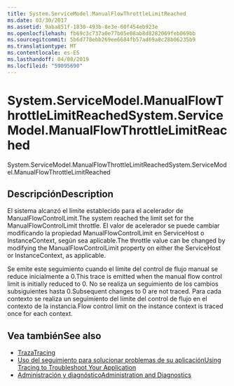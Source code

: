 ```yaml
---
title: System.ServiceModel.ManualFlowThrottleLimitReached
ms.date: 03/30/2017
ms.assetid: 9aba851f-1830-493b-8e3e-60f454eb923e
ms.openlocfilehash: fb69c3c737a0e77b05e08ab8d8282069feb069bb
ms.sourcegitcommit: 5b6d778ebb269ee6684fb57ad69a8c28b06235b9
ms.translationtype: MT
ms.contentlocale: es-ES
ms.lasthandoff: 04/08/2019
ms.locfileid: "59095690"
---
```

# <a name="systemservicemodelmanualflowthrottlelimitreached"></a><span data-ttu-id="871fa-102">System.ServiceModel.ManualFlowThrottleLimitReached</span><span class="sxs-lookup"><span data-stu-id="871fa-102">System.ServiceModel.ManualFlowThrottleLimitReached</span></span>
<span data-ttu-id="871fa-103">System.ServiceModel.ManualFlowThrottleLimitReached</span><span class="sxs-lookup"><span data-stu-id="871fa-103">System.ServiceModel.ManualFlowThrottleLimitReached</span></span>  
  
## <a name="description"></a><span data-ttu-id="871fa-104">Descripción</span><span class="sxs-lookup"><span data-stu-id="871fa-104">Description</span></span>  
 <span data-ttu-id="871fa-105">El sistema alcanzó el límite establecido para el acelerador de ManualFlowControlLimit.</span><span class="sxs-lookup"><span data-stu-id="871fa-105">The system reached the limit set for the ManualFlowControlLimit throttle.</span></span> <span data-ttu-id="871fa-106">El valor de acelerador se puede cambiar modificando la propiedad ManualFlowControlLimit en ServiceHost o InstanceContext, según sea aplicable.</span><span class="sxs-lookup"><span data-stu-id="871fa-106">The throttle value can be changed by modifying the ManualFlowControlLimit property on either the ServiceHost or InstanceContext, as applicable.</span></span>  
  
 <span data-ttu-id="871fa-107">Se emite este seguimiento cuando el límite del control de flujo manual se reduce inicialmente a 0.</span><span class="sxs-lookup"><span data-stu-id="871fa-107">This trace is emitted when the manual flow control limit is initially reduced to 0.</span></span> <span data-ttu-id="871fa-108">No se realiza un seguimiento de los cambios subsiguientes hasta 0.</span><span class="sxs-lookup"><span data-stu-id="871fa-108">Subsequent changes to 0 are not traced.</span></span> <span data-ttu-id="871fa-109">Para cada contexto se realiza un seguimiento del límite del control de flujo en el contexto de la instancia.</span><span class="sxs-lookup"><span data-stu-id="871fa-109">Flow control limit on the instance context is traced once for each context.</span></span>  
  
## <a name="see-also"></a><span data-ttu-id="871fa-110">Vea también</span><span class="sxs-lookup"><span data-stu-id="871fa-110">See also</span></span>

- [<span data-ttu-id="871fa-111">Traza</span><span class="sxs-lookup"><span data-stu-id="871fa-111">Tracing</span></span>](../../../../../docs/framework/wcf/diagnostics/tracing/index.md)
- [<span data-ttu-id="871fa-112">Uso del seguimiento para solucionar problemas de su aplicación</span><span class="sxs-lookup"><span data-stu-id="871fa-112">Using Tracing to Troubleshoot Your Application</span></span>](../../../../../docs/framework/wcf/diagnostics/tracing/using-tracing-to-troubleshoot-your-application.md)
- [<span data-ttu-id="871fa-113">Administración y diagnóstico</span><span class="sxs-lookup"><span data-stu-id="871fa-113">Administration and Diagnostics</span></span>](../../../../../docs/framework/wcf/diagnostics/index.md)
